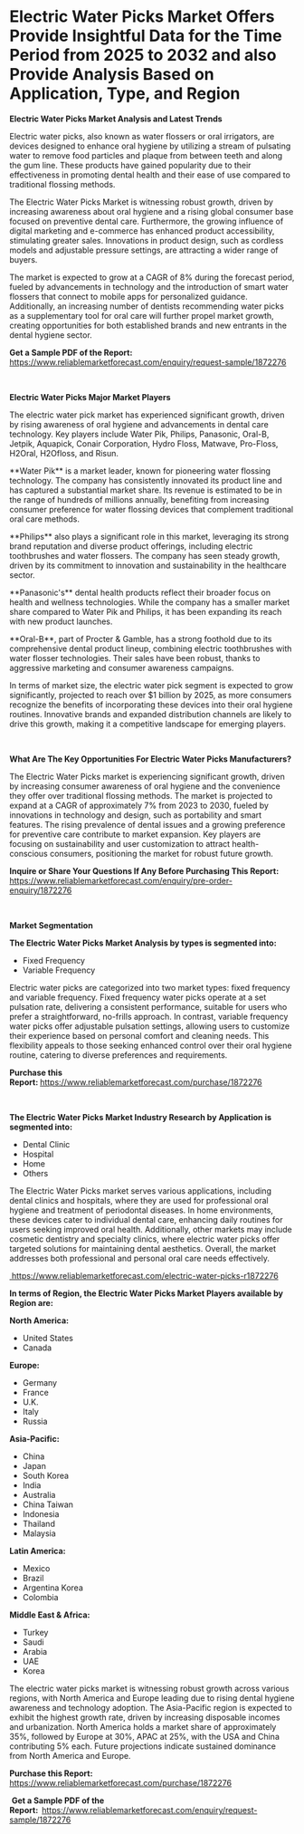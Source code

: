 <p><h1>Electric Water Picks Market Offers Provide Insightful Data for the Time Period from 2025 to 2032 and also Provide Analysis Based on Application, Type, and Region</h1></p><p><strong>Electric Water Picks Market Analysis and Latest Trends</strong></p>
<p><p>Electric water picks, also known as water flossers or oral irrigators, are devices designed to enhance oral hygiene by utilizing a stream of pulsating water to remove food particles and plaque from between teeth and along the gum line. These products have gained popularity due to their effectiveness in promoting dental health and their ease of use compared to traditional flossing methods.</p><p>The Electric Water Picks Market is witnessing robust growth, driven by increasing awareness about oral hygiene and a rising global consumer base focused on preventive dental care. Furthermore, the growing influence of digital marketing and e-commerce has enhanced product accessibility, stimulating greater sales. Innovations in product design, such as cordless models and adjustable pressure settings, are attracting a wider range of buyers.</p><p>The market is expected to grow at a CAGR of 8% during the forecast period, fueled by advancements in technology and the introduction of smart water flossers that connect to mobile apps for personalized guidance. Additionally, an increasing number of dentists recommending water picks as a supplementary tool for oral care will further propel market growth, creating opportunities for both established brands and new entrants in the dental hygiene sector.</p></p>
<p><strong>Get a Sample PDF of the Report:&nbsp;</strong> <a href="https://www.reliablemarketforecast.com/enquiry/request-sample/1872276?utm_campaign=1130&utm_medium=2&utm_source=Github&utm_content=ia&utm_term=13042025&utm_id=electric-water-picks">https://www.reliablemarketforecast.com/enquiry/request-sample/1872276</a></p>
<p>&nbsp;</p>
<p><strong>Electric Water Picks Major Market Players</strong></p>
<p><p>The electric water pick market has experienced significant growth, driven by rising awareness of oral hygiene and advancements in dental care technology. Key players include Water Pik, Philips, Panasonic, Oral-B, Jetpik, Aquapick, Conair Corporation, Hydro Floss, Matwave, Pro-Floss, H2Oral, H2Ofloss, and Risun. </p><p>**Water Pik** is a market leader, known for pioneering water flossing technology. The company has consistently innovated its product line and has captured a substantial market share. Its revenue is estimated to be in the range of hundreds of millions annually, benefiting from increasing consumer preference for water flossing devices that complement traditional oral care methods. </p><p>**Philips** also plays a significant role in this market, leveraging its strong brand reputation and diverse product offerings, including electric toothbrushes and water flossers. The company has seen steady growth, driven by its commitment to innovation and sustainability in the healthcare sector. </p><p>**Panasonic's** dental health products reflect their broader focus on health and wellness technologies. While the company has a smaller market share compared to Water Pik and Philips, it has been expanding its reach with new product launches.</p><p>**Oral-B**, part of Procter & Gamble, has a strong foothold due to its comprehensive dental product lineup, combining electric toothbrushes with water flosser technologies. Their sales have been robust, thanks to aggressive marketing and consumer awareness campaigns.</p><p>In terms of market size, the electric water pick segment is expected to grow significantly, projected to reach over $1 billion by 2025, as more consumers recognize the benefits of incorporating these devices into their oral hygiene routines. Innovative brands and expanded distribution channels are likely to drive this growth, making it a competitive landscape for emerging players.</p></p>
<p>&nbsp;</p>
<p><strong>What Are The Key Opportunities For Electric Water Picks Manufacturers?</strong></p>
<p><p>The Electric Water Picks market is experiencing significant growth, driven by increasing consumer awareness of oral hygiene and the convenience they offer over traditional flossing methods. The market is projected to expand at a CAGR of approximately 7% from 2023 to 2030, fueled by innovations in technology and design, such as portability and smart features. The rising prevalence of dental issues and a growing preference for preventive care contribute to market expansion. Key players are focusing on sustainability and user customization to attract health-conscious consumers, positioning the market for robust future growth.</p></p>
<p><strong>Inquire or Share Your Questions If Any Before Purchasing This Report:</strong> <a href="https://www.reliablemarketforecast.com/enquiry/pre-order-enquiry/1872276?utm_campaign=1130&utm_medium=2&utm_source=Github&utm_content=ia&utm_term=13042025&utm_id=electric-water-picks">https://www.reliablemarketforecast.com/enquiry/pre-order-enquiry/1872276</a></p>
<p>&nbsp;</p>
<p><strong>Market Segmentation</strong></p>
<p><strong>The Electric Water Picks Market Analysis by types is segmented into:</strong></p>
<p><ul><li>Fixed Frequency</li><li>Variable Frequency</li></ul></p>
<p><p>Electric water picks are categorized into two market types: fixed frequency and variable frequency. Fixed frequency water picks operate at a set pulsation rate, delivering a consistent performance, suitable for users who prefer a straightforward, no-frills approach. In contrast, variable frequency water picks offer adjustable pulsation settings, allowing users to customize their experience based on personal comfort and cleaning needs. This flexibility appeals to those seeking enhanced control over their oral hygiene routine, catering to diverse preferences and requirements.</p></p>
<p><strong>Purchase this Report:&nbsp;</strong><a href="https://www.reliablemarketforecast.com/purchase/1872276?utm_campaign=1130&utm_medium=2&utm_source=Github&utm_content=ia&utm_term=13042025&utm_id=electric-water-picks">https://www.reliablemarketforecast.com/purchase/1872276</a></p>
<p>&nbsp;</p>
<p><strong>The Electric Water Picks Market Industry Research by Application is segmented into:</strong></p>
<p><ul><li>Dental Clinic</li><li>Hospital</li><li>Home</li><li>Others</li></ul></p>
<p><p>The Electric Water Picks market serves various applications, including dental clinics and hospitals, where they are used for professional oral hygiene and treatment of periodontal diseases. In home environments, these devices cater to individual dental care, enhancing daily routines for users seeking improved oral health. Additionally, other markets may include cosmetic dentistry and specialty clinics, where electric water picks offer targeted solutions for maintaining dental aesthetics. Overall, the market addresses both professional and personal oral care needs effectively.</p></p>
<p><a href="https://www.reliablemarketforecast.com/electric-water-picks-r1872276?utm_campaign=1130&utm_medium=2&utm_source=Github&utm_content=ia&utm_term=13042025&utm_id=electric-water-picks">&nbsp;https://www.reliablemarketforecast.com/electric-water-picks-r1872276</a></p>
<p><strong>In terms of Region, the Electric Water Picks Market Players available by Region are:</strong></p>
<p>
    <p> <strong> North America: </strong>
        <ul>
            <li>United States</li>
            <li>Canada</li>
        </ul>
        </p> 
    <p> <strong> Europe: </strong>
        <ul>
            <li>Germany</li>
            <li>France</li>
            <li>U.K.</li>
            <li>Italy</li>
            <li>Russia</li>
        </ul>
        </p> 
    <p> <strong> Asia-Pacific: </strong>
        <ul>
            <li>China</li>
            <li>Japan</li>
            <li>South Korea</li>
            <li>India</li>
            <li>Australia</li>
            <li>China Taiwan</li>
            <li>Indonesia</li>
            <li>Thailand</li>
            <li>Malaysia</li>
        </ul>
        </p> 
    <p> <strong> Latin America: </strong>
        <ul>
            <li>Mexico</li>
            <li>Brazil</li>
            <li>Argentina Korea</li>
            <li>Colombia</li>
        </ul>
        </p> 
    <p> <strong> Middle East & Africa: </strong>
        <ul>
            <li>Turkey</li>
            <li>Saudi</li>
            <li>Arabia</li>
            <li>UAE</li>
            <li>Korea</li>
        </ul>
    </p>
    </p>
<p><p>The electric water picks market is witnessing robust growth across various regions, with North America and Europe leading due to rising dental hygiene awareness and technology adoption. The Asia-Pacific region is expected to exhibit the highest growth rate, driven by increasing disposable incomes and urbanization. North America holds a market share of approximately 35%, followed by Europe at 30%, APAC at 25%, with the USA and China contributing 5% each. Future projections indicate sustained dominance from North America and Europe.</p></p>
<p><strong>Purchase this Report: </strong><a href="https://www.reliablemarketforecast.com/purchase/1872276?utm_campaign=1130&utm_medium=2&utm_source=Github&utm_content=ia&utm_term=13042025&utm_id=electric-water-picks">https://www.reliablemarketforecast.com/purchase/1872276</a></p>
<p>&nbsp;<strong>Get a Sample PDF of the Report:&nbsp;&nbsp;</strong><a href="https://www.reliablemarketforecast.com/enquiry/request-sample/1872276?utm_campaign=1130&utm_medium=2&utm_source=Github&utm_content=ia&utm_term=13042025&utm_id=electric-water-picks">https://www.reliablemarketforecast.com/enquiry/request-sample/1872276</a></p>
<p><strong></strong></p>
<p><p></p><p></p><p></p></p>